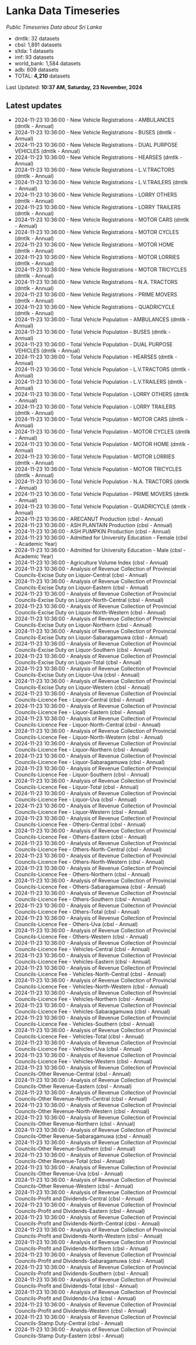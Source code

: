 # Lanka Data Timeseries
*Public Timeseries Data about Sri Lanka*

* dmtlk: 32 datasets
* cbsl: 1,891 datasets
* sltda: 1 datasets
* imf: 93 datasets
* world_bank: 1,584 datasets
* adb: 609 datasets
* TOTAL: **4,210** datasets

Last Updated: **10:37 AM, Saturday, 23 November, 2024**

## Latest updates

* 2024-11-23 10:36:00 - New Vehicle Registrations - AMBULANCES (dmtlk - Annual)
* 2024-11-23 10:36:00 - New Vehicle Registrations - BUSES (dmtlk - Annual)
* 2024-11-23 10:36:00 - New Vehicle Registrations - DUAL PURPOSE VEHICLES (dmtlk - Annual)
* 2024-11-23 10:36:00 - New Vehicle Registrations - HEARSES (dmtlk - Annual)
* 2024-11-23 10:36:00 - New Vehicle Registrations - L.V.TRACTORS (dmtlk - Annual)
* 2024-11-23 10:36:00 - New Vehicle Registrations - L.V.TRAILERS (dmtlk - Annual)
* 2024-11-23 10:36:00 - New Vehicle Registrations - LORRY OTHERS (dmtlk - Annual)
* 2024-11-23 10:36:00 - New Vehicle Registrations - LORRY TRAILERS (dmtlk - Annual)
* 2024-11-23 10:36:00 - New Vehicle Registrations - MOTOR CARS (dmtlk - Annual)
* 2024-11-23 10:36:00 - New Vehicle Registrations - MOTOR CYCLES (dmtlk - Annual)
* 2024-11-23 10:36:00 - New Vehicle Registrations - MOTOR HOME (dmtlk - Annual)
* 2024-11-23 10:36:00 - New Vehicle Registrations - MOTOR LORRIES (dmtlk - Annual)
* 2024-11-23 10:36:00 - New Vehicle Registrations - MOTOR TRICYCLES (dmtlk - Annual)
* 2024-11-23 10:36:00 - New Vehicle Registrations - N.A. TRACTORS (dmtlk - Annual)
* 2024-11-23 10:36:00 - New Vehicle Registrations - PRIME MOVERS (dmtlk - Annual)
* 2024-11-23 10:36:00 - New Vehicle Registrations - QUADRICYCLE (dmtlk - Annual)
* 2024-11-23 10:36:00 - Total Vehicle Population - AMBULANCES (dmtlk - Annual)
* 2024-11-23 10:36:00 - Total Vehicle Population - BUSES (dmtlk - Annual)
* 2024-11-23 10:36:00 - Total Vehicle Population - DUAL PURPOSE VEHICLES (dmtlk - Annual)
* 2024-11-23 10:36:00 - Total Vehicle Population - HEARSES (dmtlk - Annual)
* 2024-11-23 10:36:00 - Total Vehicle Population - L.V.TRACTORS (dmtlk - Annual)
* 2024-11-23 10:36:00 - Total Vehicle Population - L.V.TRAILERS (dmtlk - Annual)
* 2024-11-23 10:36:00 - Total Vehicle Population - LORRY OTHERS (dmtlk - Annual)
* 2024-11-23 10:36:00 - Total Vehicle Population - LORRY TRAILERS (dmtlk - Annual)
* 2024-11-23 10:36:00 - Total Vehicle Population - MOTOR CARS (dmtlk - Annual)
* 2024-11-23 10:36:00 - Total Vehicle Population - MOTOR CYCLES (dmtlk - Annual)
* 2024-11-23 10:36:00 - Total Vehicle Population - MOTOR HOME (dmtlk - Annual)
* 2024-11-23 10:36:00 - Total Vehicle Population - MOTOR LORRIES (dmtlk - Annual)
* 2024-11-23 10:36:00 - Total Vehicle Population - MOTOR TRICYCLES (dmtlk - Annual)
* 2024-11-23 10:36:00 - Total Vehicle Population - N.A. TRACTORS (dmtlk - Annual)
* 2024-11-23 10:36:00 - Total Vehicle Population - PRIME MOVERS (dmtlk - Annual)
* 2024-11-23 10:36:00 - Total Vehicle Population - QUADRICYCLE (dmtlk - Annual)
* 2024-11-23 10:36:00 - ARECANUT Production (cbsl - Annual)
* 2024-11-23 10:36:00 - ASH PLANTAIN Production (cbsl - Annual)
* 2024-11-23 10:36:00 - ASH PUMPKIN Production (cbsl - Annual)
* 2024-11-23 10:36:00 - Admitted for University Education - Female (cbsl - Academic Year)
* 2024-11-23 10:36:00 - Admitted for University Education - Male (cbsl - Academic Year)
* 2024-11-23 10:36:00 - Agriculture Volume Index (cbsl - Annual)
* 2024-11-23 10:36:00 - Analysis of Revenue Collection of Provincial Councils-Excise Duty on Liquor-Central (cbsl - Annual)
* 2024-11-23 10:36:00 - Analysis of Revenue Collection of Provincial Councils-Excise Duty on Liquor-Eastern (cbsl - Annual)
* 2024-11-23 10:36:00 - Analysis of Revenue Collection of Provincial Councils-Excise Duty on Liquor-North-Central (cbsl - Annual)
* 2024-11-23 10:36:00 - Analysis of Revenue Collection of Provincial Councils-Excise Duty on Liquor-North-Western (cbsl - Annual)
* 2024-11-23 10:36:00 - Analysis of Revenue Collection of Provincial Councils-Excise Duty on Liquor-Northern (cbsl - Annual)
* 2024-11-23 10:36:00 - Analysis of Revenue Collection of Provincial Councils-Excise Duty on Liquor-Sabaragamuwa (cbsl - Annual)
* 2024-11-23 10:36:00 - Analysis of Revenue Collection of Provincial Councils-Excise Duty on Liquor-Southern (cbsl - Annual)
* 2024-11-23 10:36:00 - Analysis of Revenue Collection of Provincial Councils-Excise Duty on Liquor-Total (cbsl - Annual)
* 2024-11-23 10:36:00 - Analysis of Revenue Collection of Provincial Councils-Excise Duty on Liquor-Uva (cbsl - Annual)
* 2024-11-23 10:36:00 - Analysis of Revenue Collection of Provincial Councils-Excise Duty on Liquor-Western (cbsl - Annual)
* 2024-11-23 10:36:00 - Analysis of Revenue Collection of Provincial Councils-Licence Fee - Liquor-Central (cbsl - Annual)
* 2024-11-23 10:36:00 - Analysis of Revenue Collection of Provincial Councils-Licence Fee - Liquor-Eastern (cbsl - Annual)
* 2024-11-23 10:36:00 - Analysis of Revenue Collection of Provincial Councils-Licence Fee - Liquor-North-Central (cbsl - Annual)
* 2024-11-23 10:36:00 - Analysis of Revenue Collection of Provincial Councils-Licence Fee - Liquor-North-Western (cbsl - Annual)
* 2024-11-23 10:36:00 - Analysis of Revenue Collection of Provincial Councils-Licence Fee - Liquor-Northern (cbsl - Annual)
* 2024-11-23 10:36:00 - Analysis of Revenue Collection of Provincial Councils-Licence Fee - Liquor-Sabaragamuwa (cbsl - Annual)
* 2024-11-23 10:36:00 - Analysis of Revenue Collection of Provincial Councils-Licence Fee - Liquor-Southern (cbsl - Annual)
* 2024-11-23 10:36:00 - Analysis of Revenue Collection of Provincial Councils-Licence Fee - Liquor-Total (cbsl - Annual)
* 2024-11-23 10:36:00 - Analysis of Revenue Collection of Provincial Councils-Licence Fee - Liquor-Uva (cbsl - Annual)
* 2024-11-23 10:36:00 - Analysis of Revenue Collection of Provincial Councils-Licence Fee - Liquor-Western (cbsl - Annual)
* 2024-11-23 10:36:00 - Analysis of Revenue Collection of Provincial Councils-Licence Fee - Others-Central (cbsl - Annual)
* 2024-11-23 10:36:00 - Analysis of Revenue Collection of Provincial Councils-Licence Fee - Others-Eastern (cbsl - Annual)
* 2024-11-23 10:36:00 - Analysis of Revenue Collection of Provincial Councils-Licence Fee - Others-North-Central (cbsl - Annual)
* 2024-11-23 10:36:00 - Analysis of Revenue Collection of Provincial Councils-Licence Fee - Others-North-Western (cbsl - Annual)
* 2024-11-23 10:36:00 - Analysis of Revenue Collection of Provincial Councils-Licence Fee - Others-Northern (cbsl - Annual)
* 2024-11-23 10:36:00 - Analysis of Revenue Collection of Provincial Councils-Licence Fee - Others-Sabaragamuwa (cbsl - Annual)
* 2024-11-23 10:36:00 - Analysis of Revenue Collection of Provincial Councils-Licence Fee - Others-Southern (cbsl - Annual)
* 2024-11-23 10:36:00 - Analysis of Revenue Collection of Provincial Councils-Licence Fee - Others-Total (cbsl - Annual)
* 2024-11-23 10:36:00 - Analysis of Revenue Collection of Provincial Councils-Licence Fee - Others-Uva (cbsl - Annual)
* 2024-11-23 10:36:00 - Analysis of Revenue Collection of Provincial Councils-Licence Fee - Others-Western (cbsl - Annual)
* 2024-11-23 10:36:00 - Analysis of Revenue Collection of Provincial Councils-Licence Fee - Vehicles-Central (cbsl - Annual)
* 2024-11-23 10:36:00 - Analysis of Revenue Collection of Provincial Councils-Licence Fee - Vehicles-Eastern (cbsl - Annual)
* 2024-11-23 10:36:00 - Analysis of Revenue Collection of Provincial Councils-Licence Fee - Vehicles-North-Central (cbsl - Annual)
* 2024-11-23 10:36:00 - Analysis of Revenue Collection of Provincial Councils-Licence Fee - Vehicles-North-Western (cbsl - Annual)
* 2024-11-23 10:36:00 - Analysis of Revenue Collection of Provincial Councils-Licence Fee - Vehicles-Northern (cbsl - Annual)
* 2024-11-23 10:36:00 - Analysis of Revenue Collection of Provincial Councils-Licence Fee - Vehicles-Sabaragamuwa (cbsl - Annual)
* 2024-11-23 10:36:00 - Analysis of Revenue Collection of Provincial Councils-Licence Fee - Vehicles-Southern (cbsl - Annual)
* 2024-11-23 10:36:00 - Analysis of Revenue Collection of Provincial Councils-Licence Fee - Vehicles-Total (cbsl - Annual)
* 2024-11-23 10:36:00 - Analysis of Revenue Collection of Provincial Councils-Licence Fee - Vehicles-Uva (cbsl - Annual)
* 2024-11-23 10:36:00 - Analysis of Revenue Collection of Provincial Councils-Licence Fee - Vehicles-Western (cbsl - Annual)
* 2024-11-23 10:36:00 - Analysis of Revenue Collection of Provincial Councils-Other Revenue-Central (cbsl - Annual)
* 2024-11-23 10:36:00 - Analysis of Revenue Collection of Provincial Councils-Other Revenue-Eastern (cbsl - Annual)
* 2024-11-23 10:36:00 - Analysis of Revenue Collection of Provincial Councils-Other Revenue-North-Central (cbsl - Annual)
* 2024-11-23 10:36:00 - Analysis of Revenue Collection of Provincial Councils-Other Revenue-North-Western (cbsl - Annual)
* 2024-11-23 10:36:00 - Analysis of Revenue Collection of Provincial Councils-Other Revenue-Northern (cbsl - Annual)
* 2024-11-23 10:36:00 - Analysis of Revenue Collection of Provincial Councils-Other Revenue-Sabaragamuwa (cbsl - Annual)
* 2024-11-23 10:36:00 - Analysis of Revenue Collection of Provincial Councils-Other Revenue-Southern (cbsl - Annual)
* 2024-11-23 10:36:00 - Analysis of Revenue Collection of Provincial Councils-Other Revenue-Total (cbsl - Annual)
* 2024-11-23 10:36:00 - Analysis of Revenue Collection of Provincial Councils-Other Revenue-Uva (cbsl - Annual)
* 2024-11-23 10:36:00 - Analysis of Revenue Collection of Provincial Councils-Other Revenue-Western (cbsl - Annual)
* 2024-11-23 10:36:00 - Analysis of Revenue Collection of Provincial Councils-Profit and Dividends-Central (cbsl - Annual)
* 2024-11-23 10:36:00 - Analysis of Revenue Collection of Provincial Councils-Profit and Dividends-Eastern (cbsl - Annual)
* 2024-11-23 10:36:00 - Analysis of Revenue Collection of Provincial Councils-Profit and Dividends-North-Central (cbsl - Annual)
* 2024-11-23 10:36:00 - Analysis of Revenue Collection of Provincial Councils-Profit and Dividends-North-Western (cbsl - Annual)
* 2024-11-23 10:36:00 - Analysis of Revenue Collection of Provincial Councils-Profit and Dividends-Northern (cbsl - Annual)
* 2024-11-23 10:36:00 - Analysis of Revenue Collection of Provincial Councils-Profit and Dividends-Sabaragamuwa (cbsl - Annual)
* 2024-11-23 10:36:00 - Analysis of Revenue Collection of Provincial Councils-Profit and Dividends-Southern (cbsl - Annual)
* 2024-11-23 10:36:00 - Analysis of Revenue Collection of Provincial Councils-Profit and Dividends-Total (cbsl - Annual)
* 2024-11-23 10:36:00 - Analysis of Revenue Collection of Provincial Councils-Profit and Dividends-Uva (cbsl - Annual)
* 2024-11-23 10:36:00 - Analysis of Revenue Collection of Provincial Councils-Profit and Dividends-Western (cbsl - Annual)
* 2024-11-23 10:36:00 - Analysis of Revenue Collection of Provincial Councils-Stamp Duty-Central (cbsl - Annual)
* 2024-11-23 10:36:00 - Analysis of Revenue Collection of Provincial Councils-Stamp Duty-Eastern (cbsl - Annual)